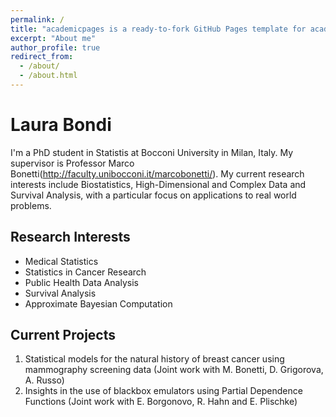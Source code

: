 ```yaml
---
permalink: /
title: "academicpages is a ready-to-fork GitHub Pages template for academic personal websites"
excerpt: "About me"
author_profile: true
redirect_from: 
  - /about/
  - /about.html
---
```


Laura Bondi
======

I'm a PhD student in Statistis at Bocconi University in Milan, Italy. My supervisor is Professor Marco Bonetti(http://faculty.unibocconi.it/marcobonetti/). My current research interests include Biostatistics, High-Dimensional and Complex Data and Survival Analysis, with a particular focus on applications to real world problems.


Research Interests
------
* Medical Statistics
* Statistics in Cancer Research
* Public Health Data Analysis
* Survival Analysis
* Approximate Bayesian Computation


Current Projects
------
1. Statistical models for the natural history of breast cancer using mammography screening data (Joint work with M. Bonetti, D. Grigorova, A. Russo)
2. Insights in the use of blackbox emulators using Partial Dependence Functions (Joint work with E. Borgonovo, R. Hahn and E. Plischke)
